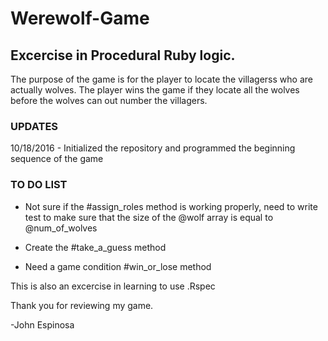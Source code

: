 # Werewolf-Game

## Excercise in Procedural Ruby logic. 

The purpose of the game is for the player to locate the villagerss who are actually wolves.
The player wins the game if they locate all the wolves before the wolves can out number the villagers.

### UPDATES
10/18/2016 - Initialized the repository and programmed the beginning sequence of the game



### TO DO LIST
- Not sure if the #assign_roles method is working properly, need to write test to make sure that
  the size of the @wolf array is equal to @num_of_wolves

- Create the #take_a_guess method

- Need a game condition #win_or_lose method

This is also an excercise in learning to use .Rspec

Thank you for reviewing my game.

-John Espinosa
